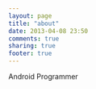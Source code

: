 ```yaml
---
layout: page
title: "about"
date: 2013-04-08 23:50
comments: true
sharing: true
footer: true
---
```

Android Programmer